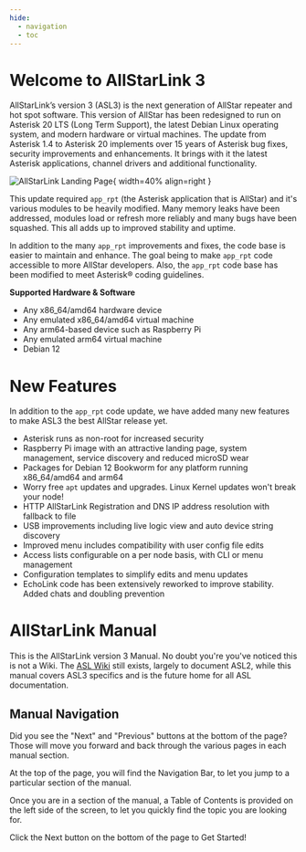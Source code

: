 ```yaml
---
hide:
  - navigation
  - toc
---
```

# Welcome to AllStarLink 3
AllStarLink’s version 3 (ASL3) is the next generation of AllStar repeater and hot spot software. This version of AllStar has been redesigned to run on Asterisk 20 LTS (Long Term Support), the latest Debian Linux operating system, and modern hardware or virtual machines. The update from Asterisk 1.4 to Asterisk 20 implements over 15 years of Asterisk bug fixes, security improvements and enhancements. It brings with it the latest Asterisk applications, channel drivers and additional functionality.

![AllStarLink Landing Page](img/pi-appl-landing.png){ width=40% align=right }

This update required `app_rpt` (the Asterisk application that is AllStar) and it's various modules to be heavily modified. Many memory leaks have been addressed, modules load or refresh more reliably and many bugs have been squashed. This all adds up to improved stability and uptime.

In addition to the many `app_rpt` improvements and fixes, the code base is easier to maintain and enhance. The goal being to make `app_rpt` code accessible to more AllStar developers. Also, the `app_rpt` code base has been modified to meet Asterisk® coding guidelines.

**Supported Hardware & Software**

* Any x86_64/amd64 hardware device
* Any emulated x86_64/amd64 virtual machine
* Any arm64-based device such as Raspberry Pi
* Any emulated arm64 virtual machine
* Debian 12

# New Features
In addition to the `app_rpt` code update, we have added many new features to make ASL3 the best AllStar release yet.

* Asterisk runs as non-root for increased security
* Raspberry Pi image with an attractive landing page, system management, service discovery and reduced microSD wear
* Packages for Debian 12 Bookworm for any platform running x86_64/amd64 and arm64
* Worry free `apt` updates and upgrades. Linux Kernel updates won't break your node!
* HTTP AllStarLink Registration and DNS IP address resolution with fallback to file
* USB improvements including live logic view and auto device string discovery
* Improved menu includes compatibility with user config file edits
* Access lists configurable on a per node basis, with CLI or menu management
* Configuration templates to simplify edits and menu updates
* EchoLink code has been extensively reworked to improve stability. Added chats and doubling prevention

# AllStarLink Manual
This is the AllStarLink version 3 Manual. No doubt you're you've noticed this is not a Wiki. The [ASL Wiki](https://wiki.allstarlink.org) still exists, largely to document ASL2, while this manual covers ASL3 specifics and is the future home for all ASL documentation.

## Manual Navigation
Did you see the "Next" and "Previous" buttons at the bottom of the page? Those will move you forward and back through the various pages in each manual section.

At the top of the page, you will find the Navigation Bar, to let you jump to a particular section of the manual. 

Once you are in a section of the manual, a Table of Contents is provided on the left side of the screen, to let you quickly find the topic you are looking for.

Click the Next button on the bottom of the page to Get Started!

<!--
![AllStarLink Landing Page](assets/AllstarLink-StarBlack.png){ width="100"}
-->

